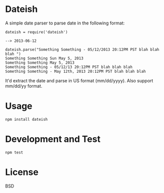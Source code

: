 Dateish
=======
A simple date parser to parse date in the following format:



```
dateish = require('dateish')

--> 2013-06-12

dateish.parse("Something Something - 05/12/2013 20:12PM PST blah blah blah ")
Something Something Sun May 5, 2013
Something Something May 5, 2013
Something Something - 05/12/13 20:12PM PST blah blah blah
Something Something - May 12th, 2013 20:12PM PST blah blah blah
```

It'd extract the date and parse in US format (mm/dd/yyyy).  Also support mm/dd/yy format.

Usage
=====

```
npm install dateish
```

Development and Test
====================

```
npm test 
```


License
=======
BSD